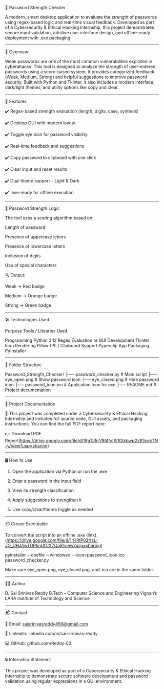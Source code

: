 🔐 Password Strength Checker

A modern, smart desktop application to evaluate the strength of passwords using regex-based logic and real-time visual feedback. Developed as part of a Cybersecurity & Ethical Hacking Internship, this project demonstrates secure input validation, intuitive user interface design, and offline-ready deployment with .exe packaging.


---

📘 Overview

Weak passwords are one of the most common vulnerabilities exploited in cyberattacks. This tool is designed to analyze the strength of user-entered passwords using a score-based system. It provides categorized feedback (Weak, Medium, Strong) and helpful suggestions to improve password security. Built with Python and Tkinter, it also includes a modern interface, dark/light themes, and utility options like copy and clear.


---

🚀 Features

✔️ Regex-based strength evaluation (length, digits, case, symbols)

✔️ Desktop GUI with modern layout

✔️ Toggle eye icon for password visibility

✔️ Real-time feedback and suggestions

✔️ Copy password to clipboard with one click

✔️ Clear input and reset results

✔️ Dual theme support – Light & Dark

✔️ .exe-ready for offline execution



---

🧠 Password Strength Logic

The tool uses a scoring algorithm based on:

Length of password

Presence of uppercase letters

Presence of lowercase letters

Inclusion of digits

Use of special characters


🔍 Output:

Weak → Red badge

Medium → Orange badge

Strong → Green badge



---

🛠️ Technologies Used

Purpose	Tools / Libraries Used

Programming	Python 3.12
Regex Evaluation	re
GUI Development	Tkinter
Icon Rendering	Pillow (PIL)
Clipboard Support	Pyperclip
App Packaging	PyInstaller



---

📁 Folder Structure

Password_Strength_Checker/
├── password_checker.py         # Main script
├── eye_open.png                # Show password icon
├── eye_closed.png              # Hide password icon
├── password_icon.ico           # Application icon for exe
├── README.md                   # Project documentation


---

📄 Project Documentation

📘 This project was completed under a Cybersecurity & Ethical Hacking Internship and includes full source code, GUI assets, and packaging instructions. You can find the full PDF report here:

👉 Download PDF Report(https://drive.google.com/file/d/16gTJ5rV8MfyISi1Gtkbwp2z83cekTN-y/view?usp=sharing)


---

🖥️ How to Use

1. Open the application via Python or run the .exe


2. Enter a password in the input field


3. View its strength classification


4. Apply suggestions to strengthen it


5. Use copy/clear/theme toggle as needed




---

📦 Create Executable

To convert the script into an offline .exe (link):(https://drive.google.com/file/d/1rHRtP02XzL-JG_UHJAwTGP6nUfCX7Qo9/view?usp=sharing)

pyinstaller --onefile --windowed --icon=password_icon.ico password_checker.py

Make sure eye_open.png, eye_closed.png, and .ico are in the same folder.


---

👨‍💻 Author

D. Sai Srinivas Reddy
B.Tech – Computer Science and Engineering
Vignan’s LARA Institute of Technology and Science


---

📬 Contact

📧 Email: saisrinivasreddy456@gmail.com

🔗 LinkedIn: linkedin.com/in/sai-srinivas-reddy

💻 GitHub: github.com/Reddy-02



---

🔒 Internship Statement

This project was developed as part of a Cybersecurity & Ethical Hacking Internship to demonstrate secure software development and password validation using regular expressions in a GUI environment.
